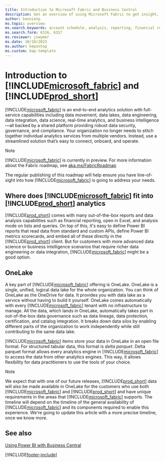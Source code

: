```yaml
---
title: Introduction to Microsoft Fabric and Business Central
description: Get an overview of using Microsoft Fabric to get insight, business intelligence, and KPIs from your Business Central data.
author: kennienp
ms.topic: overview
ms.search.keywords: account schedule, analysis, reporting, financial report, business intelligence, KPI
ms.search.form: 6316, 6317
ms.reviewer: jswymer
ms.date: 10/10/2023
ms.author: kepontop
ms.custom: bap-template
---
```

# Introduction to [!INCLUDE[microsoft_fabric](includes/microsoft_fabric.md)] and [!INCLUDE[prod_short](includes/prod_short.md)]

[!INCLUDE[microsoft_fabric](includes/microsoft_fabric.md)] is an end-to-end analytics solution with full-service capabilities including data movement, data lakes, data engineering, data integration, data science, real-time analytics, and business intelligence&mdash;all backed by a shared platform providing robust data security, governance, and compliance. Your organization no longer needs to stitch together individual analytics services from multiple vendors. Instead, use a streamlined solution that’s easy to connect, onboard, and operate.

> [!NOTE]
> [!INCLUDE[microsoft_fabric](includes/microsoft_fabric.md)] is currently in preview. For more information about the Fabric roadmap, see [aka.ms/FabricRoadmap](https://aka.ms/FabricRoadmap)
> 
> The regular publishing of this roadmap will help ensure you have line-of-sight into how [!INCLUDE[microsoft_fabric](includes/microsoft_fabric.md)] is going to address your needs.

## Where does [!INCLUDE[microsoft_fabric](includes/microsoft_fabric.md)] fit into [!INCLUDE[prod_short](includes/prod_short.md)] analytics

[!INCLUDE[prod_short](includes/prod_short.md)] comes with many out-of-the-box reports and data analysis capabilities such as financial reporting, open in Excel, and analysis mode on lists and queries. On top of this, it's easy to define Power BI reports that read data from standard and custom APIs, define Power BI metrics scorecards, and embed all of these directly in the [!INCLUDE[prod_short](includes/prod_short.md)] client. But for customers with more advanced data science or business intelligence scenarios that require richer data engineering or data integration, [!INCLUDE[microsoft_fabric](includes/microsoft_fabric.md)] might be a good option. 

## OneLake

A key part of [!INCLUDE[microsoft_fabric](includes/microsoft_fabric.md)] offering is OneLake. OneLake is a single, unified, logical data lake for the whole organization. You can think of OneLake as the OneDrive for data. It provides you with data lake as a service without having to build it yourself. OneLake comes automatically with every [!INCLUDE[microsoft_fabric](includes/microsoft_fabric.md)] tenant with no infrastructure to manage. All the data, which lands in OneLake, automatically takes part in out-of-the-box data governance such as data lineage, data protection, certification, and catalog integration. It breaks down data silos by enabling different parts of the organization to work independently while still contributing to the same data lake.

[!INCLUDE[microsoft_fabric](includes/microsoft_fabric.md)] items store your data in OneLake in an open file format. For structured tabular data, this format is *delta parquet*. Delta parquet format allows every analytics engine in [!INCLUDE[microsoft_fabric](includes/microsoft_fabric.md)] to access the data from other analytics engines. This way, it allows flexibility for data practitioners to use the tools of your choice.

> [!NOTE]
> We expect that with one of our future releases, [!INCLUDE[prod_short](includes/prod_short.md)] data will also be made available in OneLake for the customers who use both [!INCLUDE[microsoft_fabric](includes/microsoft_fabric.md)] and [!INCLUDE[prod_short](includes/prod_short.md)] and have unique requirements in the areas that [!INCLUDE[microsoft_fabric](includes/microsoft_fabric.md)] supports. The timeline will depend on the timeline of the general availability of [!INCLUDE[microsoft_fabric](includes/microsoft_fabric.md)] and its components required to enable this experience. We're going to update this article with a more precise timeline, once we know more.

## See also
[Using Power BI with Business Central](admin-powerbi.md)   

[!INCLUDE[footer-include](includes/footer-banner.md)]
